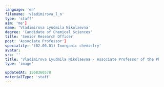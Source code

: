 ```yaml
---
language: 'en'
filename: 'vladimirova_l_n'
type: 'staff'
aim: 'me']
name: 'Vladimirova Lyudmila Nikolaevna'
degree: 'Candidate of Chemical Sciences'
title: 'Senior Research Officer'
post: 'Associate Professor']
speciality: '(02.00.01) Inorganic chemistry'
avatar:
src: ''
title: 'Vladimirova Lyudmila Nikolaevna - Associate Professor of the Physics of semiconductors and microelectronics Department'
type: 'image'

updatedAt: 1568360578
materialType: 'staff'
---
```


